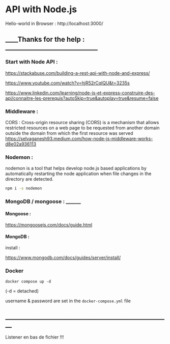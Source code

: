 # API with Node.js

Hello-world in Browser : 
http://localhost:3000/

## ____Thanks for the help : _____________________________

### Start with Node API :
https://stackabuse.com/building-a-rest-api-with-node-and-express/

https://www.youtube.com/watch?v=hjR52rCqlQU&t=3235s

https://www.linkedin.com/learning/node-js-et-express-construire-des-api/connaitre-les-prerequis?autoSkip=true&autoplay=true&resume=false

### Middleware :

CORS : Cross-origin resource sharing (CORS) is a mechanism that allows 
restricted resources on a web page to be requested from another domain 
outside the domain from which the first resource was served
https://selvaganesh93.medium.com/how-node-js-middleware-works-d8e02a936113

### Nodemon :

nodemon is a tool that helps develop node.js based applications by 
automatically restarting the node application when file changes 
in the directory are detected.
```bash
npm i -s nodemon
```

### MongoDB / mongoose : ______

#### Mongoose :
https://mongoosejs.com/docs/guide.html

#### MongoDB :
install :

https://www.mongodb.com/docs/guides/server/install/

### Docker

```
docker compose up -d
```
(-d = detached)

username & password are set in the `docker-compose.yml` file  



## ____________________________________________________

Listener en bas de fichier !!!